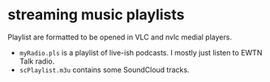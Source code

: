 # streaming music playlists

Playlist are formatted to be opened in VLC and nvlc medial players.

* ```myRadio.pls``` is a playlist of live-ish podcasts. I mostly just listen to EWTN Talk radio.
* ```scPlaylist.m3u``` contains some SoundCloud tracks.
